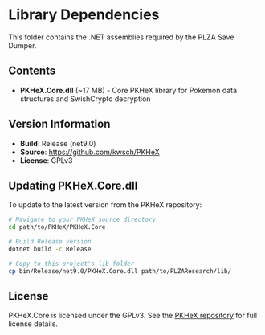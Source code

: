 # Library Dependencies

This folder contains the .NET assemblies required by the PLZA Save Dumper.

## Contents

- **PKHeX.Core.dll** (~17 MB) - Core PKHeX library for Pokemon data structures and SwishCrypto decryption

## Version Information

- **Build**: Release (net9.0)
- **Source**: https://github.com/kwsch/PKHeX
- **License**: GPLv3

## Updating PKHeX.Core.dll

To update to the latest version from the PKHeX repository:

```bash
# Navigate to your PKHeX source directory
cd path/to/PKHeX/PKHeX.Core

# Build Release version
dotnet build -c Release

# Copy to this project's lib folder
cp bin/Release/net9.0/PKHeX.Core.dll path/to/PLZAResearch/lib/
```

## License

PKHeX.Core is licensed under the GPLv3. See the [PKHeX repository](https://github.com/kwsch/PKHeX) for full license details.
